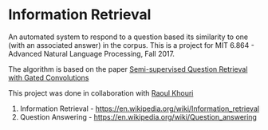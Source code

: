 # Information Retrieval

An automated system to respond to a question based its similarity to one (with an associated answer) in the corpus. This is a project for MIT 6.864 - Advanced Natural Language Processing, Fall 2017.

The algorithm is based on the paper [Semi-supervised Question Retrieval with Gated Convolutions](https://arxiv.org/pdf/1512.05726.pdf)

This project was done in collaboration with [Raoul Khouri](https://github.com/Keyrat06)

1. Information Retrieval - <https://en.wikipedia.org/wiki/Information_retrieval>
2. Question Answering - <https://en.wikipedia.org/wiki/Question_answering> 
